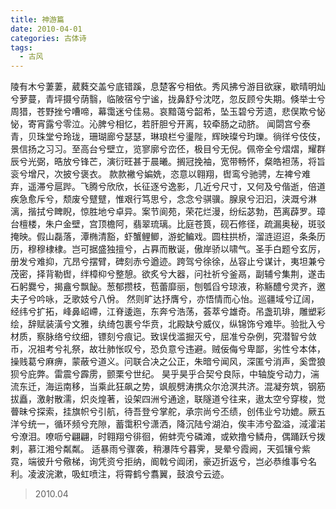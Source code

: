 ```yaml
---
title: 神游篇
date: 2010-04-01
categories: 古体诗
tags:
  - 古风
---
```


陵有木兮萋萋，葳蕤交盖兮底错蹊，息楚客兮相依。秀风拂兮游目欲寐，歇晴明灿兮萝蔓，青坪摄兮荫翳，临陂宿兮宁谧，拢鼻舒兮沈呓，忽反顾兮失期。倏举士兮周猎，苍野挫兮嘈啼，幕霭迷兮佳易。哀黯蔼兮韶希，坠玉碧兮芳遗，悲俣欺兮怭怭，寄宵露兮零泣。沁脾兮相忆，若肝胆兮开离，较牵肠之动脐。<!--more-->
闻閟宫兮泰青，贝珠堂兮玲珑，珊瑚廊兮瑟瑟，琳琅栏兮璗陛，辉映璨兮玓瓅。徜徉兮伎伎，景信扬之习习。至高台兮壁立，览寥廓兮峦伾，极目兮无倪。佩帝全兮熠熠，耀群辰兮光弼，晧放兮锋芒，演衍旺甚于晨曦。搁冠挽袖，宽带畅怀，粲皓袒荡，将旨衮兮增尺，次披兮褒衣。
款款襒兮媥姺，恣意以翱翔，辔鸾兮驰骋，左裨兮难弃，遥滞兮扈跸。飞腾兮欣欣，长征逐兮逸影，几近兮尺寸，又何及兮偕逝，倍道疾急愈斥兮，颓废兮躄躄，惟艰行笃思兮，念念兮骐骥。腺泉兮汩汩，浃溉兮淋漓，揩拭兮睥睨，惊胜地兮卓异。案节阆苑，荣花烂漫，纷纭苾勃，芭离薜罗。璋台檀楼，朱户金壁，宫顶檐阿，翡翠琉璃。比庭苍筤，砚石修径，疏漏奥秘，斑驳掩映。假山磊落，潭椭清豁，虾蟹鲤鲫，游蛇鳊戏。圆柱拱桥，溜涟迢迢，条条历历，穆穆棣棣。岂可据盛独擅兮，占奡而散诞，傲岸骄以啸气。圣手白题兮玄厉，册发兮难抑，亢昂兮摆臂，碑刻赤兮遒迹。跨驾兮徐徐，丛容止兮谋计，夷坦兼兮茂密，择背勒辔，绊樟枊兮整憩。欲炙兮大器，问社祈兮釜鬲，副辅兮集荆，遂击石躬爨兮，揭盦兮飘飶。葱郁攒枝，苞蕾靡丽，刨瓠舀兮琼液，称觞醴兮灵齐，邀夫子兮吟咏，乏歌妓兮八佾。
然则旷达抒膺兮，亦悟情而心怡。巡疆域兮辽阔，经纬兮扩拓，峰鼻岹嵽，江脊逶迤，东奔兮浩荡，荟萃兮雄奇。吊盏玑琲，雕塑彩绘，辞赋装潢兮文雅，纨绮包裹兮华贲，北殿缺兮威仪，纵锦饰兮难毕。验批入兮材质，察脉络兮纹细，镖刻兮痕记。致误伐滥掘灭兮，屈准兮杂例，究潜智兮敛币，况祖考兮礼祭，故壮肺怅叹兮，恐负意兮违避。贼佞侮兮卑鄙，劣性兮本体，操贱葛兮麻痹，蒙蔽兮道义。问联合决之公正，朱暗兮闻风，深匿兮消声，奚啻狼狈兮庇弊。雷震兮霹雳，颤栗兮世纪。
昊乎昊乎合契兮良际，中轴旋兮动力，湍流东迁，海运南移，当乘此狂飙之势，飒舰劈涛携众尔沧溟共济。混凝夯筑，钢筋拔矗，激射散濡，炽炎煌著，设架四洲兮通途，联隧道兮往来，遨太空兮穿梭，觉瞢昧兮探索，挂旗帜兮引航，待吾登兮掌舵，承宗尚兮丕绩，创伟业兮功媲。厥五洋兮统一，循环频兮充隙，蓄霭积兮潇洒，降沉陆兮湖泊，俟丰沛兮盈溢，淢瀖渃兮潦泪。嘹呖兮翩翩，时翱翔兮徘徊，俯蚌壳兮磷滩，或欸撸兮鳞舟，偶踊跃兮拨剌，慕江湘兮粼粼。
适暴雨兮骤袭，稍瀑阵兮暮霁，旻晕兮霞阙，天弧镶兮紫霓，端彼升兮儆梯，询凭资兮拒纳，阍戟兮阊闭，豪迈折返兮，岂必恭维事兮名利。凌波浣漱，吸虹喷注，将霄鹤兮翥翼，鼓浪兮云迹。

> 2010.04